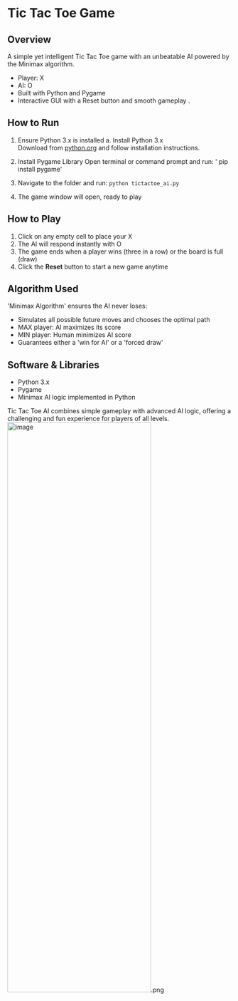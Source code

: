 #  Tic Tac Toe Game 

## Overview
A simple yet intelligent Tic Tac Toe game with an unbeatable AI powered by the Minimax algorithm.  
- Player: X  
- AI: O  
- Built with Python and Pygame  
- Interactive GUI with a Reset button and smooth gameplay . 

## How to Run
1. Ensure Python 3.x is installed
   a. Install Python 3.x  
      Download from [python.org](https://www.python.org/) and follow installation instructions.

2. Install Pygame Library 
   Open terminal or command prompt and run:
  ' pip install pygame'
   
5. Navigate to the folder and run: `python tictactoe_ai.py`  
6. The game window will open, ready to play  

##  How to Play
1. Click on any empty cell to place your X  
2. The AI will respond instantly with O  
3. The game ends when a player wins (three in a row) or the board is full (draw)  
4. Click the **Reset** button to start a new game anytime  

##  Algorithm Used
'Minimax Algorithm' ensures the AI never loses:  
- Simulates all possible future moves and chooses the optimal path  
- MAX player: AI maximizes its score  
- MIN player: Human minimizes AI score  
- Guarantees either a 'win for AI' or a 'forced draw'  

## Software & Libraries
- Python 3.x  
- Pygame  
- Minimax AI logic implemented in Python
  
Tic Tac Toe AI combines simple gameplay with advanced AI logic, offering a challenging and fun experience for players of all levels.
<img width="323" height="1280" alt="image" src="https://github.com/user-attachments/assets/47e57191-1eac-410e-b040-7e1d70ccc4cb" />.png

